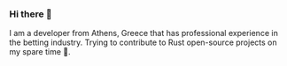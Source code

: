 ### Hi there 👋

I am a developer from Athens, Greece that has professional experience
in the betting industry.
Trying to contribute to Rust open-source projects on my spare time 🙂.

